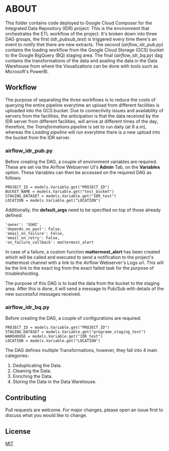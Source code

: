 # ABOUT

This folder contains code deployed to Google Cloud Composer for the Integrated Data Repository (IDR) project. This is the environment that orchestrates the ETL workflow of the project. It's broken down into three DAG groups, the first (*idr_pubsub_test*) is triggered every time there's an event to notify thet there are new extracts. The second (*airflow_idr_pub.py*) contains the loading workflow from the Google Cloud Storage (GCS) bucket to the Google BigQuery (BQ) staging area. The final (*airflow_idr_bq.py*) dag contains the transformations of the data and availing the data in the Data Warehouse from where the Visualizations can be done with tools such as Microsoft's PowerBI.


## Workflow

The purpose of separating the three workflows is to reduce the costs of querying the entire pipeline everytime an upload from different facilities is uploaded into the GCS bucket. Due to connectivity issues and availability of servers from the facilities, the anticipation is that the data received by the IDR server from different facilities, will arrive at different times of the day, therefore, the *Transformations pipeline* is set to run daily (at 6 a.m), whereas the *Loading pipeline* will run everytime there is a new upload into the bucket from the IDR server.

### airflow_idr_pub.py

Before creating the DAG, a couple of environment variables are required.
These are set via the Airflow Webserver UI's **Admin** Tab, on the **Variables** option.
These Variables can then be accessed on the required DAG as follows:

```
PROJECT_ID = models.Variable.get("PROJECT_ID")
BUCKET_NAME = models.Variable.get("test_bucket")
STAGING_DATASET = models.Variable.get("IDR_test")
LOCATION = models.Variable.get("LOCATION")
```

Additionally, the **default_args** need to be specified on top of those already defined:

```
'owner': 'SGHI',
'depends_on_past': False,
'email_on_failure': False,
'email_on_retry': False,
'on_failure_callback': mattermost_alert
```

In case of a failure, a custom function **mattermost_alert** has been created which will be called and executed to send a notification to the project's mattermost channel with a link to the Airflow Webserver's Logs url. This will be the link to the exact log from the exact failed task for the purpose of troubleshooting.

The purpose of this DAG is to load the data from the bucket to the staging area. After this is done, it will send a message to Pub/Sub with details of the new successful messages received.

### airflow_idr_bq.py

Before creating the DAG, a couple of configurations are required:

```
PROJECT_ID = models.Variable.get("PROJECT_ID")
STAGING_DATASET = models.Variable.get("programe_staging_test")
WAREHOUSE = models.Variable.get("IDR_test")
LOCATION = models.Variable.get("LOCATION")
```

The DAG defines multiple Transformations, however, they fall into 4 main categories:

1. Deduplicating the Data.
2. Cleaning the Data.
3. Enriching the Data.
4. Storing the Data in the Data Warehouse.

## Contributing
Pull requests are welcome. For major changes, please open an issue first to discuss what you would like to change.

## License
[MIT](https://choosealicense.com/licenses/mit/)